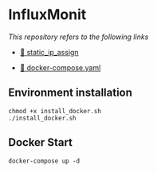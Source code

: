 # InfluxMonit
_This repository refers to the following links_

* [:link: static_ip_assign](https://stable-baselines3.readthedocs.io/en/master/](https://bug41.tistory.com/entry/Docker-%EC%BB%A8%ED%85%8C%EC%9D%B4%EB%84%88-%EA%B3%A0%EC%A0%95-IP-%EC%A7%80%EC%A0%95%ED%95%98%EB%8A%94%EB%B2%95-%EB%8F%84%EC%BB%A4-%EC%BB%A8%ED%85%8C%EC%9D%B4%EB%84%88-IP%EB%B3%80%EB%8F%99-%EB%8F%84%EC%BB%A4-%EB%84%A4%ED%8A%B8%EC%9B%8C%ED%81%AC))

* [:link: docker-compose.yaml](https://stable-baselines3.readthedocs.io/en/master/](https://bug41.tistory.com/entry/Docker-%EC%BB%A8%ED%85%8C%EC%9D%B4%EB%84%88-%EA%B3%A0%EC%A0%95-IP-%EC%A7%80%EC%A0%95%ED%95%98%EB%8A%94%EB%B2%95-%EB%8F%84%EC%BB%A4-%EC%BB%A8%ED%85%8C%EC%9D%B4%EB%84%88-IP%EB%B3%80%EB%8F%99-%EB%8F%84%EC%BB%A4-%EB%84%A4%ED%8A%B8%EC%9B%8C%ED%81%AC](https://johncom.tistory.com/36)))

## Environment installation

    chmod +x install_docker.sh
    ./install_docker.sh

    
## Docker Start

    docker-compose up -d
